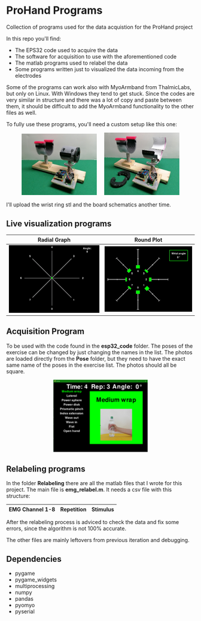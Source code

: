# ProHand Programs
Collection of programs used for the data acquistion for the ProHand project

In this repo you'll find:
  - The EPS32 code used to acquire the data
  - The software for acquisition to use with the aforementioned code
  - The matlab programs used to relabel the data
  - Some programs written just to visualized the data incoming from the electrodes

Some of the programs can work also with MyoArmband from ThalmicLabs, but only on Linux. With Windows they tend to get stuck.
Since the codes are very similar in structure and there was a lot of copy and paste between them, it should be difficult to add the MyoArmband functionality to the other files as well.

To fully use these programs, you'll need a custom setup like this one:
<p align="middle">
  <img src="https://github.com/SartoratoGiulio/ProHand_Programs/blob/main/readme_img/setup1.jpg" width=40% height=40%>
  &nbsp; &nbsp;
  <img src="https://github.com/SartoratoGiulio/ProHand_Programs/blob/main/readme_img/setup2.jpg" width=40% height=40%>
</p>

I'll upload the wrist ring stl and the board schematics another time.

## Live visualization programs
 Radial Graph | Round Plot
 :---------:|:----------:
![Radial Graph](https://github.com/SartoratoGiulio/ProHand_Programs/blob/main/readme_img/radial_graph.gif) | ![Round Plot](https://github.com/SartoratoGiulio/ProHand_Programs/blob/main/readme_img/round_graph.gif)

## Acquisition Program
To be used with the code found in the **esp32_code** folder.
The poses of the exercise can be changed by just changing the names in the list. The photos are loaded directly from the **Pose** folder, but they need to have the exact same name of the poses in the exercise list. The photos should all be square.
<p align="center">
  <img src="https://github.com/SartoratoGiulio/ProHand_Programs/blob/main/readme_img/pose_display.PNG" width=50% height=50%>
</p>

## Relabeling programs
In the folder **Relabeling** there are all the matlab files that I wrote for this project. The main file is **emg_relabel.m**. It needs a csv file with this structure:

EMG Channel 1-8| Repetition | Stimulus
:--:|:--:|:--:

After the relabeling process is adviced to check the data and fix some errors, since the algorithm is not 100% accurate.

The other files are mainly leftovers from previous iteration and debugging.

## Dependencies
 - pygame
 - pygame_widgets
 - multiprocessing
 - numpy
 - pandas
 - pyomyo
 - pyserial
